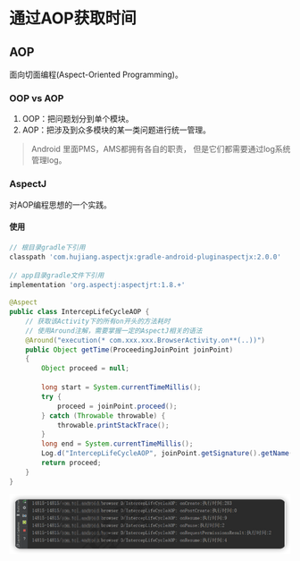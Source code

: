 # 通过AOP获取时间

## AOP

面向切面编程(Aspect-Oriented Programming)。

### OOP vs AOP
1. OOP：把问题划分到单个模块。
2. AOP：把涉及到众多模块的某一类问题进行统一管理。
> Android 里面PMS，AMS都拥有各自的职责，
> 但是它们都需要通过log系统管理log。

### AspectJ
对AOP编程思想的一个实践。

#### 使用
``` groovy
// 根目录gradle下引用
classpath 'com.hujiang.aspectjx:gradle-android-pluginaspectjx:2.0.0'

// app目录gradle文件下引用
implementation 'org.aspectj:aspectjrt:1.8.+'
```

``` java
@Aspect
public class IntercepLifeCycleAOP {
    // 获取该Activity下的所有on开头的方法耗时
    // 使用Around注解，需要掌握一定的AspectJ相关的语法
    @Around("execution(* com.xxx.xxx.BrowserActivity.on**(..))")
    public Object getTime(ProceedingJoinPoint joinPoint)
    {
        Object proceed = null;
        
        long start = System.currentTimeMillis();
        try {
            proceed = joinPoint.proceed();
        } catch (Throwable throwable) {
            throwable.printStackTrace();
        }
        long end = System.currentTimeMillis();
        Log.d("IntercepLifeCycleAOP", joinPoint.getSignature().getName() + ":执行时间:" + (end - start));
        return proceed;
    }
}
```

![](img/1fcc7f1a.png)

